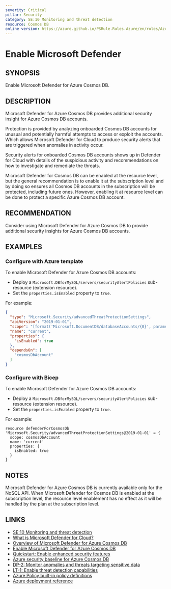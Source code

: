```yaml
---
severity: Critical
pillar: Security
category: SE:10 Monitoring and threat detection
resource: Cosmos DB
online version: https://azure.github.io/PSRule.Rules.Azure/en/rules/Azure.Cosmos.DefenderCloud/
---
```


# Enable Microsoft Defender

## SYNOPSIS

Enable Microsoft Defender for Azure Cosmos DB.

## DESCRIPTION

Microsoft Defender for Azure Cosmos DB provides additional security insight for Azure Cosmos DB accounts.

Protection is provided by analyzing onboarded Cosmos DB accounts for unusual and potentially harmful attempts to access or exploit the accounts.
Which allows Microsoft Defender for Cloud to produce security alerts that are triggered when anomalies in activity occur.

Security alerts for onboarded Cosmos DB accounts shows up in Defender for Cloud with details of the suspicious activity and recommendations on how to investigate and remediate the threats.

Microsoft Defender for Cosmos DB can be enabled at the resource level, but the general recommendation is to enable it at the subscription level and by doing so ensures all Cosmos DB accounts in the subscription will be protected, including future ones.
However, enabling it at resource level can be done to protect a specific Azure Cosmos DB account.

## RECOMMENDATION

Consider using Microsoft Defender for Azure Cosmos DB to provide additional security insights for Azure Cosmos DB accounts.

## EXAMPLES

### Configure with Azure template

To enable Microsoft Defender for Azure Cosmos DB accounts:

- Deploy a `Microsoft.DBforMySQL/servers/securityAlertPolicies` sub-resource (extension resource).
- Set the `properties.isEnabled` property to `true`.

For example:

```json
{
  "type": "Microsoft.Security/advancedThreatProtectionSettings",
  "apiVersion": "2019-01-01",
  "scope": "[format('Microsoft.DocumentDB/databaseAccounts/{0}', parameters('accountName'))]",
  "name": "current",
  "properties": {
    "isEnabled": true
  },
  "dependsOn": [
    "cosmosDbAccount"
  ]
}
```

### Configure with Bicep

To enable Microsoft Defender for Azure Cosmos DB accounts:

- Deploy a `Microsoft.DBforMySQL/servers/securityAlertPolicies` sub-resource (extension resource).
- Set the `properties.isEnabled` property to `true`.

For example:

```bicep
resource defenderForCosmosDb 'Microsoft.Security/advancedThreatProtectionSettings@2019-01-01' = {
  scope: cosmosDbAccount
  name: 'current'
  properties: {
    isEnabled: true
  }
}
```

## NOTES

Microsoft Defender for Azure Cosmos DB is currently available only for the NoSQL API.
When Microsoft Defender for Cosmos DB is enabled at the subscription level, the resource level enablement has no effect as it will be handled by the plan at the subscription level.

## LINKS

- [SE:10 Monitoring and threat detection](https://learn.microsoft.com/azure/well-architected/security/monitor-threats)
- [What is Microsoft Defender for Cloud?](https://learn.microsoft.com/azure/defender-for-cloud/defender-for-cloud-introduction)
- [Overview of Microsoft Defender for Azure Cosmos DB](https://learn.microsoft.com/azure/defender-for-cloud/concept-defender-for-cosmos)
- [Enable Microsoft Defender for Azure Cosmos DB](https://learn.microsoft.com/azure/defender-for-cloud/defender-for-databases-enable-cosmos-protections)
- [Quickstart: Enable enhanced security features](https://learn.microsoft.com/azure/defender-for-cloud/enable-enhanced-security)
- [Azure security baseline for Azure Cosmos DB](https://learn.microsoft.com/security/benchmark/azure/baselines/azure-cosmos-db-security-baseline)
- [DP-2: Monitor anomalies and threats targeting sensitive data](https://learn.microsoft.com/security/benchmark/azure/baselines/azure-cosmos-db-security-baseline#dp-2-monitor-anomalies-and-threats-targeting-sensitive-data)
- [LT-1: Enable threat detection capabilities](https://learn.microsoft.com/security/benchmark/azure/baselines/azure-cosmos-db-security-baseline#lt-1-enable-threat-detection-capabilities)
- [Azure Policy built-in policy definitions](https://learn.microsoft.com/azure/governance/policy/samples/built-in-policies#security-center)
- [Azure deployment reference](https://learn.microsoft.com/azure/templates/microsoft.security/advancedthreatprotectionsettings)
